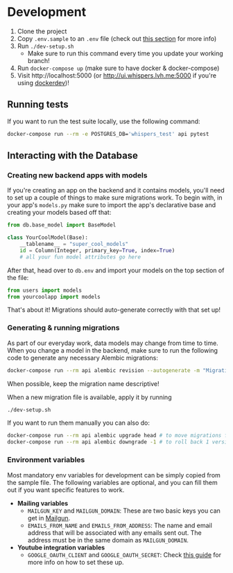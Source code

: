 # Development

1. Clone the project
2. Copy `.env.sample` to an `.env` file (check out [this section](#Environment-variables) for more info)
3. Run `./dev-setup.sh`
   - Make sure to run this command every time you update your working branch!
4. Run `docker-compose up` (make sure to have docker & docker-compose)
5. Visit http://localhost:5000 (or http://ui.whispers.lvh.me:5000 if you're using [dockerdev](https://github.com/waj/dockerdev))!

## Running tests

If you want to run the test suite locally, use the following command:

```zsh
docker-compose run --rm -e POSTGRES_DB='whispers_test' api pytest
```

## Interacting with the Database

### Creating new backend apps with models

If you're creating an app on the backend and it contains models, you'll need to set up a couple of things to make sure migrations work. To begin with, in your app's `models.py` make sure to import the app's declarative base and creating your models based off that:

```python
from db.base_model import BaseModel

class YourCoolModel(Base):
    __tablename__ = "super_cool_models"
    id = Column(Integer, primary_key=True, index=True)
    # all your fun model attributes go here
```

After that, head over to `db.env` and import your models on the top section of the file:

```python
from users import models
from yourcoolapp import models
```

That's about it! Migrations should auto-generate correctly with that set up!

### Generating & running migrations

As part of our everyday work, data models may change from time to time. When you change a model in the backend, make sure to run the following code to generate any necessary Alembic migrations:

```zsh
docker-compose run --rm api alembic revision --autogenerate -m "Migration name here!"
```

When possible, keep the migration name descriptive!

When a new migration file is available, apply it by running

```zsh
./dev-setup.sh
```

If you want to run them manually you can also do:

```zsh
docker-compose run --rm api alembic upgrade head # to move migrations forward
docker-compose run --rm api alembic downgrade -1 # to roll back 1 version
```

### Environment variables

Most mandatory env variables for development can be simply copied from the sample file. The following variables are optional, and you can fill them out if you want specific features to work.

- **Mailing variables**
  - `MAILGUN_KEY` and `MAILGUN_DOMAIN`: These are two basic keys you can get in [Mailgun](https://app.mailgun.com/app/dashboard).
  - `EMAILS_FROM_NAME` and `EMAILS_FROM_ADDRESS`: The name and email address that will be associated with any emails sent out. The address must be in the same domain as `MAILGUN_DOMAIN`.
- **Youtube integration variables**
  - `GOOGLE_OAUTH_CLIENT` and `GOOGLE_OAUTH_SECRET`: Check [this guide](GOOGLE.md) for more info on how to set these up.

